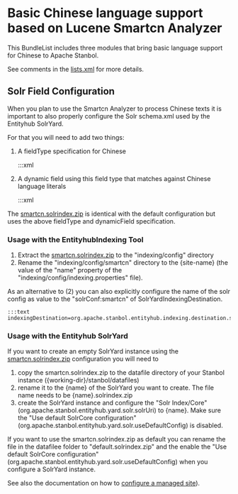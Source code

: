 <!--
   Licensed to the Apache Software Foundation (ASF) under one or more
   contributor license agreements.  See the NOTICE file distributed with
   this work for additional information regarding copyright ownership.
   The ASF licenses this file to You under the Apache License, Version 2.0
   (the "License"); you may not use this file except in compliance with
   the License.  You may obtain a copy of the License at

        http://www.apache.org/licenses/LICENSE-2.0

   Unless required by applicable law or agreed to in writing, software
   distributed under the License is distributed on an "AS IS" BASIS,
   WITHOUT WARRANTIES OR CONDITIONS OF ANY KIND, either express or implied.
   See the License for the specific language governing permissions and
   limitations under the License.
-->

Basic Chinese language support based on Lucene Smartcn Analyzer
==============

This BundleList includes three modules that bring basic language support for Chinese to Apache Stanbol.

See comments in the [lists.xml](src/main/bundles/list.xml) for more details.

Solr Field Configuration
---

When you plan to use the Smartcn Analyzer to process Chinese texts it is important to also properly configure the Solr schema.xml used by the Entityhub SolrYard.

For that you will need to add two things:

1. A fieldType specification for Chinese

    :::xml
    <fieldType name="text_zh" class="solr.TextField" positionIncrementGap="100">
      <analyzer type="index">
        <tokenizer class="solr.SmartChineseSentenceTokenizerFactory"/>
        <filter class="solr.SmartChineseWordTokenFilterFactory"/>
        <filter class="solr.LowerCaseFilterFactory"/>
        <filter class="solr.RemoveDuplicatesTokenFilterFactory"/>
      </analyzer>
      <analyzer type="query">
        <tokenizer class="solr.SmartChineseSentenceTokenizerFactory"/>
        <filter class="solr.SmartChineseWordTokenFilterFactory"/>
        <filter class="solr.LowerCaseFilterFactory"/>
        <filter class="solr.RemoveDuplicatesTokenFilterFactory"/>
        <filter class="solr.PositionFilterFactory" />
      </analyzer>
    </fieldType> 

2. A dynamic field using this field type that matches against Chinese language literals

    :::xml
    <!--
     Dynamic field for Chinese languages.
     -->
    <dynamicField name="@zh*" type="text_zh" indexed="true" stored="true" multiValued="true" omitNorms="false"/>

The [smartcn.solrindex.zip](https://svn.apache.org/repos/asf/stanbol/trunk/entityhub/yard/solr/src/main/resources/solr/core/smartcn.solrindex.zip) is identical with the default configuration but uses the above fieldType and dynamicField specification.

### Usage with the EntityhubIndexing Tool

1. Extract the [smartcn.solrindex.zip](https://svn.apache.org/repos/asf/stanbol/trunk/entityhub/yard/solr/src/main/resources/solr/core/smartcn.solrindex.zip) to the "indexing/config" directory 
2. Rename the "indexing/config/smartcn" directory to the {site-name} (the value of the "name" property of the "indexing/config/indexing.properties" file).

As an alternative to (2) you can also explicitly configure the name of the solr config as value to the "solrConf:smartcn" of SolrYardIndexingDestination.

    :::text
    indexingDestination=org.apache.stanbol.entityhub.indexing.destination.solryard.SolrYardIndexingDestination,solrConf:smartcn,boosts:fieldboosts

### Usage with the Entityhub SolrYard

If you want to create an empty SolrYard instance using the [smartcn.solrindex.zip](https://svn.apache.org/repos/asf/stanbol/trunk/entityhub/yard/solr/src/main/resources/solr/core/smartcn.solrindex.zip) configuration you will need to

1. copy the smartcn.solrindex.zip to the datafile directory of your Stanbol instance ({working-dir}/stanbol/datafiles)
2. rename it to the {name} of the SolrYard you want to create. The file name needs to be {name}.solrindex.zip
3. create the SolrYard instance and configure the "Solr Index/Core" (org.apache.stanbol.entityhub.yard.solr.solrUri) to {name}. Make sure the "Use default SolrCore configuration" (org.apache.stanbol.entityhub.yard.solr.useDefaultConfig) is disabled.

If you want to use the smartcn.solrindex.zip as default you can rename the file in the datafilee folder to "default.solrindex.zip" and the enable the "Use default SolrCore configuration" (org.apache.stanbol.entityhub.yard.solr.useDefaultConfig) when you configure a SolrYard instance.

See also the documentation on how to [configure a managed site](http://stanbol.apache.org/docs/trunk/components/entityhub/managedsite#configuration-of-managedsites)).
